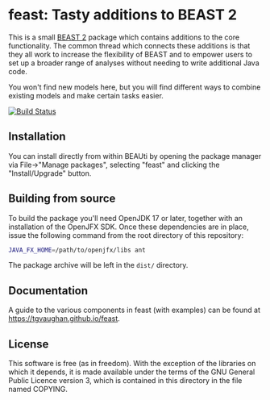 feast:  Tasty additions to BEAST 2
==================================

This is a small [BEAST 2](http://www.beast2.org) package which
contains additions to the core functionality.  The common thread
which connects these additions is that they all work to increase
the flexibility of BEAST and to empower users to set up a broader
range of analyses without needing to write additional Java code.

You won't find new models here, but you will find different
ways to combine existing models and make certain tasks easier.

[![Build Status](https://github.com/tgvaughan/feast/workflows/Unit%2Fintegration%20tests/badge.svg)](https://github.com/tgvaughan/feast/actions?query=workflow%3A%22Unit%2Fintegration+tests%22)

Installation
------------

You can install directly from within BEAUti by opening the package
manager via File->"Manage packages", selecting "feast" and clicking
the "Install/Upgrade" button.

Building from source
--------------------

To build the package you'll need OpenJDK 17 or later, together
with an installation of the OpenJFX SDK. Once these dependencies
are in place, issue the following command from the root directory
of this repository:

```sh
JAVA_FX_HOME=/path/to/openjfx/libs ant
```

The package archive will be left in the `dist/` directory.

Documentation
-------------

A guide to the various components in feast (with examples) can be
found at https://tgvaughan.github.io/feast.

License
-------

This software is free (as in freedom).  With the exception of the
libraries on which it depends, it is made available under the terms of
the GNU General Public Licence version 3, which is contained in this
directory in the file named COPYING.
